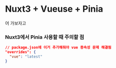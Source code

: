 # Nuxt3 + Vueuse + Pinia

어 가보자고

### Nuxt3에서 Pinia 사용할 때 주의할 점

```json
// package.json에 이거 추가해줘야 vue 종속성 문제 해결됨
"overrides": {
  "vue": "latest"
}
```
